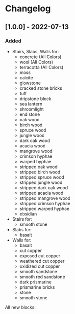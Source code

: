 # Changelog

## [1.0.0] - 2022-07-13

### Added
- Stairs, Slabs, Walls for:
  - concrete (All Colors)
  - wool (All Colors)
  - terracotta (All Colors)
  - moss
  - calcite
  - glowstone
  - cracked stone bricks
  - tuff
  - dripstone block
  - sea lantern
  - shroomlight
  - end stone
  - oak wood
  - birch wood
  - spruce wood
  - jungle wood
  - dark oak wood
  - acacia wood
  - mangrove wood
  - crimson hyphae
  - warped hyphae
  - stripped oak wood
  - stripped birch wood
  - stripped spruce wood
  - stripped jungle wood
  - stripped dark oak wood
  - stripped acacia wood
  - stripped mangrove wood
  - stripped crimson hyphae
  - stripped warped hyphae
  - obsidian
- Stairs for:
  - smooth stone
- Slabs for:
  - basalt
- Walls for:
  - basalt
  - cut copper
  - exposed cut copper
  - weathered cut copper
  - oxidized cut copper
  - smooth sandstone
  - smooth red sandstone
  - dark prismarine
  - prismarine bricks
  - stone
  - smooth stone

All new blocks:
